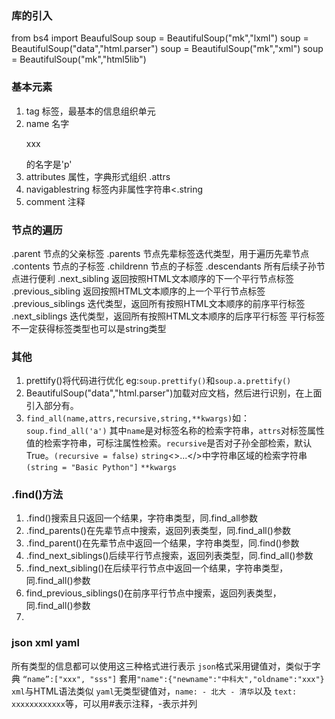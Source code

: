 ### 库的引入
from bs4 import BeaufulSoup
soup = BeautifulSoup("mk","lxml")
soup = BeautifulSoup("<html>data</html>","html.parser")
soup = BeautifulSoup("mk","xml")
soup = BeautifulSoup("mk","html5lib")

### 基本元素
1. tag 标签，最基本的信息组织单元
2. name 名字 <p> xxx   </p>的名字是'p'
3. attributes 属性，字典形式组织 <tag>.attrs
4. navigablestring 标签内非属性字符串<<tag>.string
5. comment 注释

### 节点的遍历
.parent 节点的父亲标签
.parents 节点先辈标签迭代类型，用于遍历先辈节点
.contents 节点的子标签
.childrenn 节点的子标签
.descendants 所有后续子孙节点进行便利
.next_sibling 返回按照HTML文本顺序的下一个平行节点标签
.previous_sibling 返回按照HTML文本顺序的上一个平行节点标签
.previous_siblings 迭代类型，返回所有按照HTML文本顺序的前序平行标签
.next_siblings 迭代类型，返回所有按照HTML文本顺序的后序平行标签
平行标签不一定获得标签类型也可以是string类型

### 其他
1. prettify()将代码进行优化 eg:`soup.prettify()`和`soup.a.prettify()`
2. BeautifulSoup("<html>data</html>","html.parser")加载对应文档，然后进行识别，在上面引入部分有。
3. `find_all(name,attrs,recursive,string,**kwargs)`如：`soup.find_all('a')` 其中`name`是对标签名称的检索字符串，`attrs`对标签属性值的检索字符串，可标注属性检索。`recursive`是否对子孙全部检索，默认True。`(recursive = false)`  `string`<>...</>中字符串区域的检索字符串`(string = "Basic Python"]` `**kwargs`

### .find()方法
1. .find()搜索且只返回一个结果，字符串类型，同.find_all参数
2. .find_parents()在先辈节点中搜索，返回列表类型，同.find_all()参数
3. .find_parent()在先辈节点中返回一个结果，字符串类型，同.find()参数
4. .find_next_siblings()后续平行节点搜索，返回列表类型，同.find_all()参数
5. .find_next_sibling()在后续平行节点中返回一个结果，字符串类型，同.find_all()参数
6. find_previous_siblings()在前序平行节点中搜索，返回列表类型，同.find_all()参数
7. 


### json xml yaml
所有类型的信息都可以使用这三种格式进行表示
`json`格式采用键值对，类似于字典 `“name”:["xxx", "sss"]` 套用`"name":{"newname":"中科大","oldname":"xxx"}`
`xml`与HTML语法类似
`yaml`无类型键值对，`name: - 北大 - 清华`以及 `text: xxxxxxxxxxxx`等，可以用#表示注释，-表示并列
<!--stackedit_data:
eyJoaXN0b3J5IjpbMTU1NDE0MTc4NSw5MTgyMjYwMzUsLTE4OT
k2NDA3NjEsNDMxMTI5OTQ1LC0xNDA0ODYyNDA0LC0xMjk4MTQz
MjY2LDIwOTYwNjY3ODYsNzkyODAyMDYxLC01MTU0NTU0NjQsLT
ExNDE4MzgzNTgsLTI4NDgzOTI0Myw3MDg2MDYwNTFdfQ==
-->